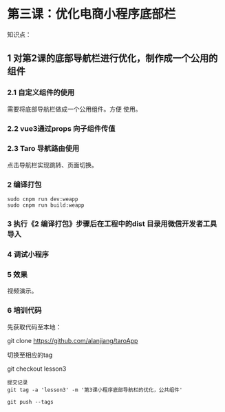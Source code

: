 # 第三课：优化电商小程序底部栏

知识点：

## 1  对第2课的底部导航栏进行优化，制作成一个公用的组件 

### 2.1  自定义组件的使用

需要将底部导航栏做成一个公用组件。方便 使用。

### 2.2 vue3通过props  向子组件传值

### 2.3 Taro 导航路由使用 

 点击导航栏实现跳转、页面切换。



### 2  编译打包

```
sudo cnpm run dev:weapp
sudo cnpm run build:weapp
```



### 3 执行《2  编译打包》步骤后在工程中的dist 目录用微信开发者工具导入



### 4 调试小程序



### 5 效果 



视频演示。



### 6 培训代码

先获取代码至本地：

git clone https://github.com/alanjiang/taroApp

切换至相应的tag 

git checkout lesson3



```
提交记录
git tag -a 'lesson3' -m '第3课小程序底部导航栏的优化，公共组件'

git push --tags
```





